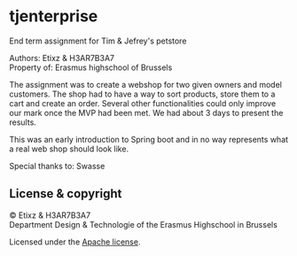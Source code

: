 # tjenterprise
End term assignment for Tim &amp; Jefrey's petstore

Authors: Etixz &amp; H3AR7B3A7<br>
Property of: Erasmus highschool of Brussels

The assignment was to create a webshop for two given owners and model customers.
The shop had to have a way to sort products, store them to a cart and create an order.
Several other functionalities could only improve our mark once the MVP had been met.
We had about 3 days to present the results.

This was an early introduction to Spring boot and in no way represents what a real web shop should look like.

Special thanks to: Swasse

## License & copyright

© Etixz &amp; H3AR7B3A7<br>
Department Design & Technologie of the Erasmus Highschool in Brussels

Licensed under the [Apache license](LICENSE).
